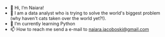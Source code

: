 - 👋 Hi, I’m Naiara!
- 👀 I am a data analyst who is trying to solve the world's biggest problem (why haven't cats taken over the world yet?!).
- 🌱 I’m currently learning Python
- 📫 How to reach me send a e-mail to naiara.jacoboski@gmail.com

<!---
naiarawanderley/naiarawanderley is a ✨ special ✨ repository because its `README.md` (this file) appears on your GitHub profile.
You can click the Preview link to take a look at your changes.
--->
